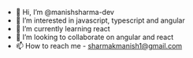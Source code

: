 - 👋 Hi, I’m @manishsharma-dev
- 👀 I’m interested in javascript, typescript and angular
- 🌱 I’m currently learning react
- 💞️ I’m looking to collaborate on angular and react
- 📫 How to reach me - sharmakmanish1@gmail.com

<!---
manishsharma-dev/manishsharma-dev is a ✨ special ✨ repository because its `README.md` (this file) appears on your GitHub profile.
You can click the Preview link to take a look at your changes.
--->
